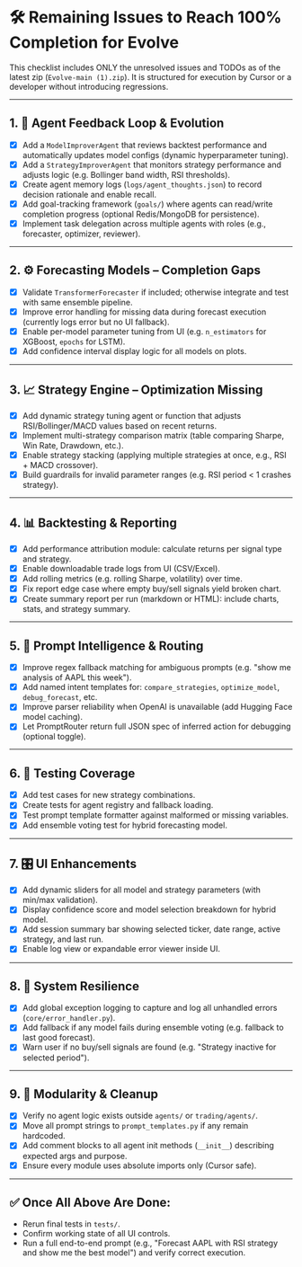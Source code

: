 # 🛠️ Remaining Issues to Reach 100% Completion for Evolve

This checklist includes ONLY the unresolved issues and TODOs as of the latest zip (`Evolve-main (1).zip`). It is structured for execution by Cursor or a developer without introducing regressions.

---

## 1. 🔁 Agent Feedback Loop & Evolution

- [x] Add a `ModelImproverAgent` that reviews backtest performance and automatically updates model configs (dynamic hyperparameter tuning).
- [x] Add a `StrategyImproverAgent` that monitors strategy performance and adjusts logic (e.g. Bollinger band width, RSI thresholds).
- [x] Create agent memory logs (`logs/agent_thoughts.json`) to record decision rationale and enable recall.
- [x] Add goal-tracking framework (`goals/`) where agents can read/write completion progress (optional Redis/MongoDB for persistence).
- [x] Implement task delegation across multiple agents with roles (e.g., forecaster, optimizer, reviewer).

---

## 2. ⚙️ Forecasting Models – Completion Gaps

- [x] Validate `TransformerForecaster` if included; otherwise integrate and test with same ensemble pipeline.
- [x] Improve error handling for missing data during forecast execution (currently logs error but no UI fallback).
- [x] Enable per-model parameter tuning from UI (e.g. `n_estimators` for XGBoost, `epochs` for LSTM).
- [x] Add confidence interval display logic for all models on plots.

---

## 3. 📈 Strategy Engine – Optimization Missing

- [x] Add dynamic strategy tuning agent or function that adjusts RSI/Bollinger/MACD values based on recent returns.
- [x] Implement multi-strategy comparison matrix (table comparing Sharpe, Win Rate, Drawdown, etc.).
- [x] Enable strategy stacking (applying multiple strategies at once, e.g., RSI + MACD crossover).
- [x] Build guardrails for invalid parameter ranges (e.g. RSI period < 1 crashes strategy).

---

## 4. 📊 Backtesting & Reporting

- [x] Add performance attribution module: calculate returns per signal type and strategy.
- [x] Enable downloadable trade logs from UI (CSV/Excel).
- [x] Add rolling metrics (e.g. rolling Sharpe, volatility) over time.
- [x] Fix report edge case where empty buy/sell signals yield broken chart.
- [x] Create summary report per run (markdown or HTML): include charts, stats, and strategy summary.

---

## 5. 🧠 Prompt Intelligence & Routing

- [x] Improve regex fallback matching for ambiguous prompts (e.g. "show me analysis of AAPL this week").
- [x] Add named intent templates for: `compare_strategies`, `optimize_model`, `debug_forecast`, etc.
- [x] Improve parser reliability when OpenAI is unavailable (add Hugging Face model caching).
- [x] Let PromptRouter return full JSON spec of inferred action for debugging (optional toggle).

---

## 6. 🧪 Testing Coverage

- [x] Add test cases for new strategy combinations.
- [x] Create tests for agent registry and fallback loading.
- [x] Test prompt template formatter against malformed or missing variables.
- [x] Add ensemble voting test for hybrid forecasting model.

---

## 7. 🎛️ UI Enhancements

- [x] Add dynamic sliders for all model and strategy parameters (with min/max validation).
- [x] Display confidence score and model selection breakdown for hybrid model.
- [x] Add session summary bar showing selected ticker, date range, active strategy, and last run.
- [x] Enable log view or expandable error viewer inside UI.

---

## 8. 🧱 System Resilience

- [x] Add global exception logging to capture and log all unhandled errors (`core/error_handler.py`).
- [x] Add fallback if any model fails during ensemble voting (e.g. fallback to last good forecast).
- [x] Warn user if no buy/sell signals are found (e.g. "Strategy inactive for selected period").

---

## 9. 🔁 Modularity & Cleanup

- [x] Verify no agent logic exists outside `agents/` or `trading/agents/`.
- [x] Move all prompt strings to `prompt_templates.py` if any remain hardcoded.
- [x] Add comment blocks to all agent init methods (`__init__`) describing expected args and purpose.
- [x] Ensure every module uses absolute imports only (Cursor safe).

---

## ✅ Once All Above Are Done:

- Rerun final tests in `tests/`.
- Confirm working state of all UI controls.
- Run a full end-to-end prompt (e.g., "Forecast AAPL with RSI strategy and show me the best model") and verify correct execution.

